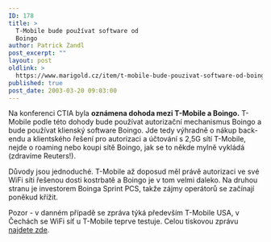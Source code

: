 ```yaml
---
ID: 178
title: >
  T-Mobile bude používat software od
  Boingo
author: Patrick Zandl
post_excerpt: ""
layout: post
oldlink: >
  https://www.marigold.cz/item/t-mobile-bude-pouzivat-software-od-boingo
published: true
post_date: 2003-03-20 09:03:00
---
```

<p>
Na konferenci CTIA byla <STRONG>oznámena dohoda mezi T-Mobile a Boingo.</STRONG> T-Mobile podle této dohody bude používat autorizační mechanismus Boingo a bude používat klienský software Boingo. Jde tedy výhradně o nákup back-endu a klientského řešení pro autorizaci a účtování s 2,5G sítí T-Mobile, nejde o roaming nebo koupi sítě Boingo, jak se to někde mylně vykládá (zdravíme Reuters!). </p>

<p>
Důvody jsou jednoduché. T-Mobile až doposud měl právě autorizaci ve své WiFi síti řešenou dosti kostrbatě a Boingo je v tom velmi daleko. Na druhou stranu je investorem Boinga Sprint PCS, takže zájmy operátorů se začínají poněkud křížit. </p>

<p>
Pozor - v danném případě se zpráva týká především T-Mobile USA, v Čechách se WiFi síť u T-Mobile teprve testuje. Celou tiskovou zprávu <A href="http://boingo.com/pr/pr36.html" target=_blank>najdete zde</A>.</p>
